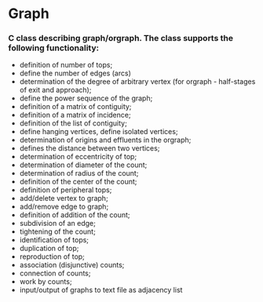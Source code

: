 # Graph
### C class describing graph/orgraph. The class supports the following functionality:
- definition of number of tops;
- define the number of edges (arcs)
- determination of the degree of arbitrary vertex (for orgraph - half-stages of exit and approach);
- define the power sequence of the graph;
- definition of a matrix of contiguity;
- definition of a matrix of incidence;
- definition of the list of contiguity;
- define hanging vertices, define isolated vertices;
- determination of origins and effluents in the orgraph;
- defines the distance between two vertices;
- determination of eccentricity of top;
- determination of diameter of the count;
- determination of radius of the count;
- definition of the center of the count;
- definition of peripheral tops;
- add/delete vertex to graph;
- add/remove edge to graph;
- definition of addition of the count;
- subdivision of an edge;
- tightening of the count;
- identification of tops;
- duplication of top;
- reproduction of top;
- association (disjunctive) counts;
- connection of counts;
- work by counts;
- input/output of graphs to text file as adjacency list
